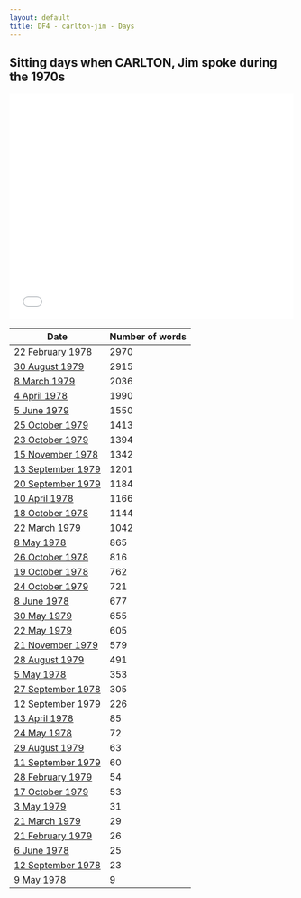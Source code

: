 ```yaml
---
layout: default
title: DF4 - carlton-jim - Days
---
```

## Sitting days when CARLTON, Jim spoke during the 1970s

<iframe width="100%" height="400" frameborder="0" scrolling="no" src="//plot.ly/~wragge/829.embed"></iframe>

| Date | Number of words |
|--------------|----------------|
|[22 February 1978](https://historichansard.net/hofreps/1978/19780222_reps_31_hor108/)|2970|
|[30 August 1979](https://historichansard.net/hofreps/1979/19790830_reps_31_hor115/)|2915|
|[8 March 1979](https://historichansard.net/hofreps/1979/19790308_reps_31_hor113/)|2036|
|[4 April 1978](https://historichansard.net/hofreps/1978/19780404_reps_31_hor108/)|1990|
|[5 June 1979](https://historichansard.net/hofreps/1979/19790605_reps_31_hor114/)|1550|
|[25 October 1979](https://historichansard.net/hofreps/1979/19791025_reps_31_hor116/)|1413|
|[23 October 1979](https://historichansard.net/hofreps/1979/19791023_reps_31_hor116/)|1394|
|[15 November 1978](https://historichansard.net/hofreps/1978/19781115_reps_31_hor112/)|1342|
|[13 September 1979](https://historichansard.net/hofreps/1979/19790913_reps_31_hor115/)|1201|
|[20 September 1979](https://historichansard.net/hofreps/1979/19790920_reps_31_hor115/)|1184|
|[10 April 1978](https://historichansard.net/hofreps/1978/19780410_reps_31_hor108/)|1166|
|[18 October 1978](https://historichansard.net/hofreps/1978/19781018_reps_31_hor111/)|1144|
|[22 March 1979](https://historichansard.net/hofreps/1979/19790322_reps_31_hor113/)|1042|
|[8 May 1978](https://historichansard.net/hofreps/1978/19780508_reps_31_hor109/)|865|
|[26 October 1978](https://historichansard.net/hofreps/1978/19781026_reps_31_hor111/)|816|
|[19 October 1978](https://historichansard.net/hofreps/1978/19781019_reps_31_hor111/)|762|
|[24 October 1979](https://historichansard.net/hofreps/1979/19791024_reps_31_hor116/)|721|
|[8 June 1978](https://historichansard.net/hofreps/1978/19780608_reps_31_hor109/)|677|
|[30 May 1979](https://historichansard.net/hofreps/1979/19790530_reps_31_hor114/)|655|
|[22 May 1979](https://historichansard.net/hofreps/1979/19790522_reps_31_hor114/)|605|
|[21 November 1979](https://historichansard.net/hofreps/1979/19791121_reps_31_hor116/)|579|
|[28 August 1979](https://historichansard.net/hofreps/1979/19790828_reps_31_hor115/)|491|
|[5 May 1978](https://historichansard.net/hofreps/1978/19780505_reps_31_hor109/)|353|
|[27 September 1978](https://historichansard.net/hofreps/1978/19780927_reps_31_hor111/)|305|
|[12 September 1979](https://historichansard.net/hofreps/1979/19790912_reps_31_hor115/)|226|
|[13 April 1978](https://historichansard.net/hofreps/1978/19780413_reps_31_hor108/)|85|
|[24 May 1978](https://historichansard.net/hofreps/1978/19780524_reps_31_hor109/)|72|
|[29 August 1979](https://historichansard.net/hofreps/1979/19790829_reps_31_hor115/)|63|
|[11 September 1979](https://historichansard.net/hofreps/1979/19790911_reps_31_hor115/)|60|
|[28 February 1979](https://historichansard.net/hofreps/1979/19790228_reps_31_hor113/)|54|
|[17 October 1979](https://historichansard.net/hofreps/1979/19791017_reps_31_hor116/)|53|
|[3 May 1979](https://historichansard.net/hofreps/1979/19790503_reps_31_hor114/)|31|
|[21 March 1979](https://historichansard.net/hofreps/1979/19790321_reps_31_hor113/)|29|
|[21 February 1979](https://historichansard.net/hofreps/1979/19790221_reps_31_hor113/)|26|
|[6 June 1978](https://historichansard.net/hofreps/1978/19780606_reps_31_hor109/)|25|
|[12 September 1978](https://historichansard.net/hofreps/1978/19780912_reps_31_hor110/)|23|
|[9 May 1978](https://historichansard.net/hofreps/1978/19780509_reps_31_hor109/)|9|
